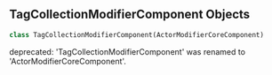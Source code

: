 ## TagCollectionModifierComponent Objects

```python
class TagCollectionModifierComponent(ActorModifierCoreComponent)
```

deprecated: 'TagCollectionModifierComponent' was renamed to 'ActorModifierCoreComponent'.

<a id="unreal.ActorModifierCoreLibrary"></a>